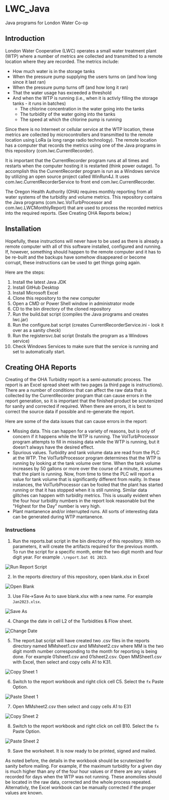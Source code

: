 # LWC_Java
 Java programs for London Water Co-op

## Introduction

London Water Cooperative (LWC) operates a small water treatment plant (WTP) where a number of metrics are collected and transmitted to a remote location where they are recorded. The metrics include:

- How much water is in the storage tanks
- When the pressure pump supplying the users turns on (and how long since it last ran)
- When the pressure pump turns off (and how long it ran)
- That the water usage has exceeded a threshold
- And when the WTP is running (i.e., when it is activly filling the storage tanks - it runs in batches)
  - The chlorine concentration in the water going into the tanks
  - The turbidity of the water going into the tanks
  - The speed at which the chlorine pump is running
  
Since there is no Interneet or cellular service at the WTP location, these metrics are collected by microcontrollers and transmitted to the remote location using LoRa (a long range radio technology). The remote location has a computer that records the metrics using one of the Java programs in this repository (com.lwc.CurrentRecorder).

It is important that the CurrentRecorder program runs at all times and restarts when the computer hosting it is restarted (think power outage). To accomplish this the CurrentRecorder program is run as a Windows service by utilizing an open source project called WinRun4J. It uses com.lwc.CurrentRecorderService to front end com.lwc.CurrentRecorder.

The Oregon Health Authority (OHA) requires monthly reporting from all water systems of the turbidity and volume metrics. This repository contains the Java programs (com.lwc.VolTurbProcessor and com.lwc.LWCMonthlyReport) that are used to process the recorded metrics into the required reports. (See Creating OHA Reports below.)

## Installation

Hopefully, these instructions will never have to be used as there is already a remote computer with all of this software installed, configured and running. If, however, something should happen to the remote computer and it has to be re-built and the backups have somehow disappeared or become corrupt, these instructions can be used to get things going again.

Here are the steps:

1. Install the latest Java JDK
2. Install GitHub Desktop
3. Install Microsoft Excel
4. Clone this repository to the new computer
5. Open a CMD or Power Shell window in administrator mode
6. CD to the bin directory of the cloned repository
7. Run the build.bat script (compiles the Java programs and creates lwc.jar)
8. Run the configure.bat script (creates CurrentRecorderService.ini - look it over as a sanity check)
9. Run the registersvc.bat script (Installs the program as a Windows service)
10. Check Windows Services to make sure that the service is running and set to automatically start.

## Creating OHA Reports

Creating of the OHA Turbidity report is a semi-automatic process. The report is an Excel spread sheet with two pages (a third page is instructions). There are a number of conditions that can affect the raw data that is collected by the CurrentRecorder program that can cause errors in the report generation, so it is important that the finished product be scrutenized for sanity and corrected if required. When there are errors, it is best to correct the source data if possible and re-generate the report.

Here are some of the data issues that can cause errors in the report:

- Missing data. This can happen for a variety of reasons, but is only of concern if it happens while the WTP is running. The VolTurbProcessor program attempts to fill in missing data while the WTP is running, but it doesn't always have the desired effect.
- Spurious values. Turbidity and tank volume data are read from the PLC at the WTP. The VolTurbProcessor program determines that the WTP is running by looking at the tank volume over time. When the tank volume increases by 50 gallons or more over the course of a minute, it assumes that the plant is running. Now, from time to time the PLC will report a value for tank volume that is significantly different from reality. In these instances, the VolTurbProcessor can be fooled that the plant has started running or that it has stopped when it is still running. Similar data glitches can happen with turbidity metrics. This is usually evident when the four hour turbidity numbers in the report look reasonable but the "Highest for the Day" number is very high. 
- Plant mantanence and/or interrupted runs. All sorts of interesting data can be generated during WTP mantanence.

### Instructions

1. Run the reports.bat script in the bin directory of this repository. With no parameters, it will create the artifacts required for the previous month. To run the script for a specific month, enter the two digit month and four digit year. For example `.\report.bat 01 2023`.

![Run Report Script](/assets/RunReportScript.png)

2. In the reports directory of this repository, open blank.xlsx in Excel

![Open Blank](/assets/OpenBlank.png)

3. Use File->Save As to save blank.xlsx with a new name. For example `Jan2023.xlsx`.

![Save As](/assets/SaveAs.png)

4. Change the date in cell L2 of the Turbidities & Flow sheet.

![Change Date](/assets/ChangeDate.png)

5. The report.bat script will have created two .csv files in the reports directory named MMsheet1.csv and MMsheet2.csv where MM is the two digit month number corresponding to the month for reporting is being done. For example 01sheet1.csv and 01sheet2.csv. Open MMSheet1.csv with Excel, then select and copy cells A1 to K31.

![Copy Sheet 1](/assets/CopySheet1.png)

6. Switch to the report workbook and right click cell C5. Select the `fx` Paste Option.

![Paste Sheet 1](/assets/PasteSheet1.png)

7. Open MMsheet2.csv then select and copy cells A1 to E31

![Copy Sheet 2](/assets/CopySheet2.png)

8. Switch to the report workbook and right click on cell B10. Select the `fx` Paste Option.

![Paste Sheet 2](/assets/PasteSheet2.png)

9. Save the worksheet. It is now ready to be printed, signed and mailed.

As noted before, the details in the workbook should be scrutenized for sanity before mailing. For example, if the maximum turbidity for a given day is much higher than any of the four hour values or if there are any values recorded for days when the WTP was not running. These anomolies should be located in the raw data, corrected and the whole process repeated. Alternativly, the Excel workbook can be manually corrected if the proper values are known.
